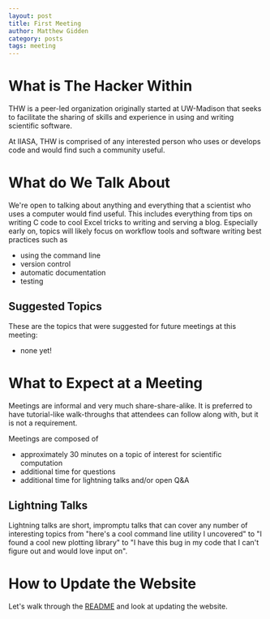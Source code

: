 ```yaml
---
layout: post
title: First Meeting
author: Matthew Gidden
category: posts
tags: meeting
---
```


# What is The Hacker Within

THW is a peer-led organization originally started at UW-Madison that seeks to
facilitate the sharing of skills and experience in using and writing scientific
software.

At IIASA, THW is comprised of any interested person who uses or develops code
and would find such a community useful.

# What do We Talk About

We're open to talking about anything and everything that a scientist who uses a
computer would find useful. This includes everything from tips on writing C code
to cool Excel tricks to writing and serving a blog. Especially early on, topics
will likely focus on workflow tools and software writing best practices such as

- using the command line
- version control
- automatic documentation
- testing

## Suggested Topics

These are the topics that were suggested for future meetings at this meeting:

- none yet!

# What to Expect at a Meeting

Meetings are informal and very much share-share-alike. It is preferred to have
tutorial-like walk-throughs that attendees can follow along with, but it is not
a requirement.

Meetings are composed of

- approximately 30 minutes on a topic of interest for scientific computation
- additional time for questions
- additional time for lightning talks and/or open Q&A

## Lightning Talks

Lightning talks are short, impromptu talks that can cover any number of
interesting topics from "here's a cool command line utility I uncovered" to "I
found a cool new plotting library" to "I have this bug in my code that I can't
figure out and would love input on".

# How to Update the Website

Let's walk through the [README](https://github.com/thehackerwithin/iiasa) and
look at updating the website.
